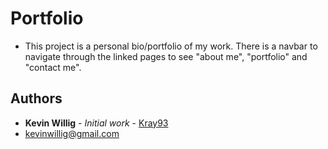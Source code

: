# Portfolio

* This project is a personal bio/portfolio of my work. There is a navbar to navigate through the linked pages to see "about me", "portfolio" and "contact me".

## Authors

* **Kevin Willig** - *Initial work* - [Kray93](https://github.com/Kray93)
* [kevinwillig@gmail.com](mailto:kevinwillig@gmail.com)